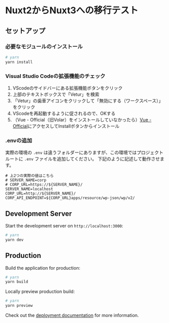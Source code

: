 # Nuxt2からNuxt3への移行テスト

## セットアップ

### 必要なモジュールのインストール

```bash
# yarn
yarn install
```

### Visual Studio Codeの拡張機能のチェック

1. VScodeのサイドバーにある拡張機能ボタンをクリック
2. 上部のテキストボックスで「Vetur」を検索
3. 「Vetur」の歯車アイコンをクリックして「無効にする（ワークスペース）」をクリック
4. VScodeを再起動するように促されるので、OKする
5. （Vue - Official（旧Volar）をインストールしていなかったら）[Vue - Official](https://marketplace.visualstudio.com/items?itemName=Vue.volar)にアクセスしてInstallボタンからインストール


### .envの追加

実際の環境の `.env` は違うフォルダーにありますが、この環境ではプロジェクトルートに `.env` ファイルを追加してください。
下記のように記述して動作させます。

```
# 上2つの実際の値はこちら
# SERVER_NAME=corp
# CORP_URL=https://${SERVER_NAME}/
SERVER_NAME=localhost
CORP_URL=http://${SERVER_NAME}/
CORP_API_ENDPOINT=${CORP_URL}apps/resource/wp-json/wp/v2/
```

## Development Server

Start the development server on `http://localhost:3000`:

```bash
# yarn
yarn dev
```

## Production

Build the application for production:

```bash
# yarn
yarn build
```

Locally preview production build:

```bash
# yarn
yarn preview
```

Check out the [deployment documentation](https://nuxt.com/docs/getting-started/deployment) for more information.
